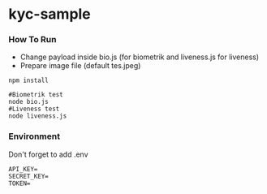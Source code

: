 # kyc-sample

### How To Run
* Change payload inside bio.js (for biometrik and liveness.js for liveness)
* Prepare image file (default tes.jpeg)
```
npm install

#Biometrik test
node bio.js
#Liveness test
node liveness.js
```

### Environment
Don't forget to add .env
```
API_KEY=
SECRET_KEY=
TOKEN=
```